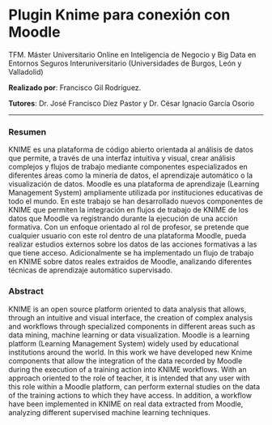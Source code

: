 # Plugin Knime para conexión con Moodle

TFM. Máster Universitario Online en Inteligencia de Negocio y Big Data en Entornos Seguros 
Interuniversitario (Universidades de Burgos, León y Valladolid)

**Realizado por**: Francisco Gil Rodríguez.

**Tutores**: Dr. José Francisco Díez Pastor y Dr. César Ignacio García Osorio

---

### Resumen

KNIME es una plataforma de código abierto orientada al análisis de datos que permite, a través de una interfaz intuitiva y visual, crear análisis complejos y flujos de trabajo mediante componentes especializados en diferentes áreas como la minería de datos, el aprendizaje automático o la visualización de datos. Moodle es una plataforma de aprendizaje (Learning Management System) ampliamente utilizada por instituciones educativas de todo el mundo. En este trabajo se han desarrollado nuevos componentes de KNIME que permiten la integración en flujos de trabajo de KNIME de los datos que Moodle va registrando durante la ejecución de una acción formativa. Con un enfoque orientado al rol de profesor, se pretende que cualquier usuario con este rol dentro de una plataforma Moodle, pueda realizar estudios externos sobre los datos de las acciones formativas a las que tiene acceso. Adicionalmente se ha implementado un flujo de trabajo en KNIME sobre datos reales extraidos de Moodle, analizando diferentes técnicas de aprendizaje automático supervisado.

### Abstract

KNIME is an open source platform oriented to data analysis that allows, through an intuitive and visual interface, the creation of complex analysis and workflows through specialized components in different areas such as data mining, machine learning or data visualization. Moodle is a learning platform (Learning Management System) widely used by educational institutions around the world. In this work we have developed new Knime components that allow the integration of the data recorded by Moodle during the execution of  a training action into KNIME workflows. With an approach oriented to the role of teacher, it is intended that any user with this role within a Moodle platform, can perform external studies on the data of the training actions to which they have access. In addition, a workflow have been implemented in KNIME on real data extracted from Moodle, analyzing different supervised machine learning techniques.
